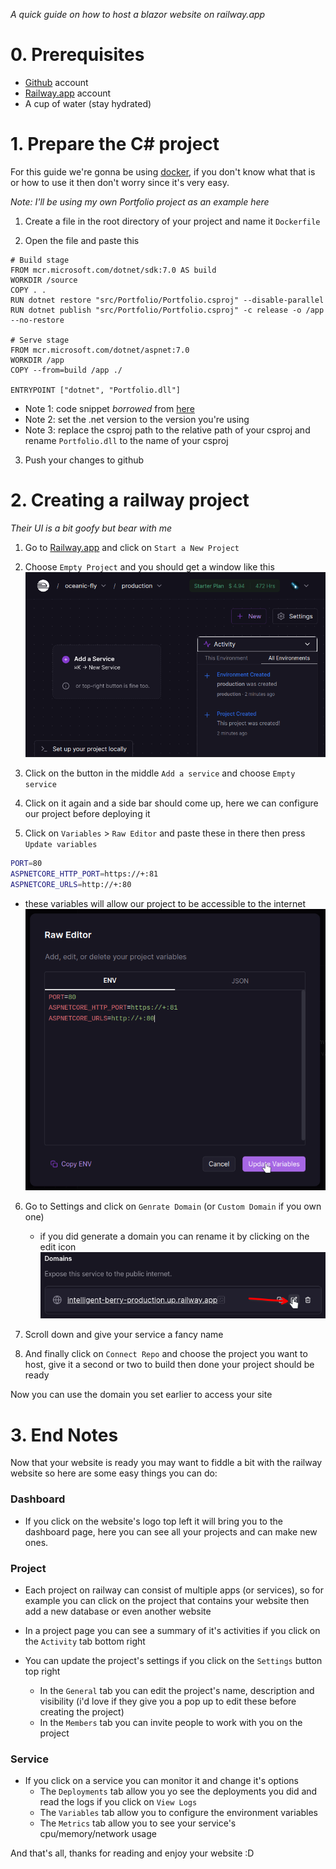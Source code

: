 *A quick guide on how to host a blazor website on railway.app*


# 0. Prerequisites

- [Github](https://github.com) account
- [Railway.app](https://railway.app?referralCode=V3mmKK) account
- A cup of water (stay hydrated)


# 1. Prepare the C# project

For this guide we're gonna be using [docker](https://www.docker.com/), if you don't know what that is or how to use it then don't worry since it's very easy.

*Note: I'll be using my own Portfolio project as an example here*

1. Create a file in the root directory of your project and name it `Dockerfile`

2. Open the file and paste this

```docker
# Build stage
FROM mcr.microsoft.com/dotnet/sdk:7.0 AS build
WORKDIR /source
COPY . .
RUN dotnet restore "src/Portfolio/Portfolio.csproj" --disable-parallel
RUN dotnet publish "src/Portfolio/Portfolio.csproj" -c release -o /app --no-restore

# Serve stage
FROM mcr.microsoft.com/dotnet/aspnet:7.0
WORKDIR /app
COPY --from=build /app ./

ENTRYPOINT ["dotnet", "Portfolio.dll"]
```
   - Note 1: code snippet *borrowed* from [here](https://youtu.be/3s-RfwvijpY?t=206)
   - Note 2: set the .net version to the version you're using
   - Note 3: replace the csproj path to the relative path of your csproj and rename `Portfolio.dll` to the name of your csproj

3. Push your changes to github


# 2. Creating a railway project

*Their UI is a bit goofy but bear with me*

1. Go to [Railway.app](https://railway.app?referralCode=V3mmKK) and click on `Start a New Project`

2. Choose `Empty Project` and you should get a window like this
![Alt text](Images/1.png)

3. Click on the button in the middle `Add a service` and choose `Empty service`

4. Click on it again and a side bar should come up, here we can configure our project before deploying it

5. Click on `Variables` > `Raw Editor` and paste these in there then press `Update variables`

```sh
PORT=80
ASPNETCORE_HTTP_PORT=https://+:81
ASPNETCORE_URLS=http://+:80
```
   - these variables will allow our project to be accessible to the internet
    ![Alt text](Images/2.png)

6. Go to Settings and click on `Genrate Domain` (or `Custom Domain` if you own one)
   - if you did generate a domain you can rename it by clicking on the edit icon
    ![Alt text](Images/3.png)

7. Scroll down and give your service a fancy name

8. And finally click on `Connect Repo` and choose the project you want to host, give it a second or two to build then done your project should be ready

Now you can use the domain you set earlier to access your site


# 3. End Notes

Now that your website is ready you may want to fiddle a bit with the railway website so here are some easy things you can do:

### Dashboard

- If you click on the website's logo top left it will bring you to the dashboard page, here you can see all your projects and can make new ones.


### Project

- Each project on railway can consist of multiple apps (or services), so for example you can click on the project that contains your website then add a new database or even another website

- In a project page you can see a summary of it's activities if you click on the `Activity` tab bottom right

- You can update the project's settings if you click on the `Settings` button top right
  - In the `General` tab you can edit the project's name, description and visibility (i'd love if they give you a pop up to edit these before creating the project)
  - In the `Members` tab you can invite people to work with you on the project

### Service

- If you click on a service you can monitor it and change it's options
  - The `Deployments` tab allow you yo see the deployments you did and read the logs if you click on `View Logs`
  - The `Variables` tab allow you to configure the environment variables
  - The `Metrics` tab allow you to see your service's cpu/memory/network usage

And that's all, thanks for reading and enjoy your website :D